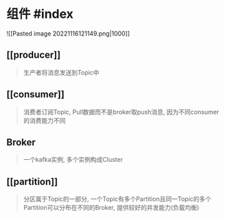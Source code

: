# 组件 #index 

![[Pasted image 20221116121149.png|1000]]

## [[producer]]

> 生产者将消息发送到Topic中

## [[consumer]]

> 消费者订阅Topic, Pull数据而不是broker取push消息, 因为不同consumer的消费能力不同

## Broker

> 一个kafka实例, 多个实例构成Cluster

## [[partition]]

> 分区属于Topic的一部分, 一个Topic有多个Partition且同一Topic的多个Partition可以分布在不同的Broker, 提供较好的并发能力(负载均衡)

